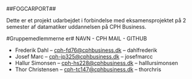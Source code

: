 ##FOGCARPORT## 

Dette er et projekt udarbejdet i forbindelse med eksamensprojektet på 2 semester af datamatiker uddannelsen på CPH Business. 

#Gruppemedlemmerne er#
NAVN - CPH MAIL - GITHUB 
- Frederik Dahl – cph-fd76@cphbusiness.dk – dahlfrederik
- Josef Marc – cph-jp325@cphbusiness.dk – josefmarcc
- Hallur Simonsen – cph-hs228@cphbusiness.dk – halllursimonsen
- Thor Christensen – cph-tc147@cphbusiness.dk – thorchris


